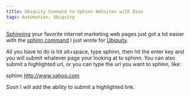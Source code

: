```yaml
---
title: Ubiquity Command to Sphinn Websites with Ease
tags: Automation, Ubiquity
---
```

<a title="Sphinn: News, Discussion Forums &amp; Networking For Search &amp; Internet Marketing Professionals" rel="external" rev="vote-fot" target="_blank" href="http://sphinn.com/">Sphinning</a> your favorite internet marketing web pages just got a lot easier with the <a title="Ubiquity Command for Sphinn" rev="vote-for" target="_blank" href="http://erikvold.com/tools/ubiquity/sphinn/sphinn.cfm">sphinn command</a> I just wrote for <a title="Mozilla Labs - Ubiquity" rel="external nofollow" rev="vote-for" target="_blank" href="https://wiki.mozilla.org/Labs/Ubiquity">Ubiquity</a>.</p>

<p>All you have to do is hit alt+space, type sphinn, then hit the enter key and you will submit whatever page your looking at to sphinn. You can also submit a highlighted url, or you can type the url you want to sphinn, like:
</p><div class="code">sphinn <a target="_blank" href="http://www.yahoo.com">http://www.yahoo.com</a></div><p></p>

<p>Soon I will add the ability to submit a highlighted link.</p>
